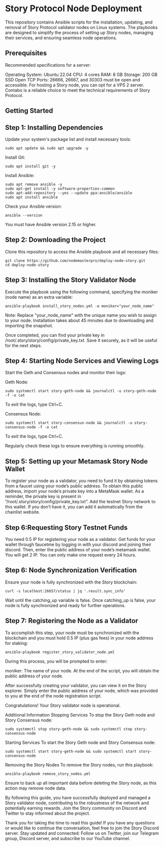 # Story Protocol Node Deployment
This repository contains Ansible scripts for the installation, updating, and removal of Story Protocol validator nodes on Linux systems. The playbooks are designed to simplify the process of setting up Story nodes, managing their services, and ensuring seamless node operations.

## Prerequisites
Recommended specifications for a server:

Operating System: Ubuntu 22.04
CPU: 4 cores
RAM: 8 GB
Storage: 200 GB SSD
Open TCP Ports: 26666, 26667, and 30303 must be open and accessible.
For hosting a Story node, you can opt for a VPS 2 server. Contabo is a reliable choice to meet the technical requirements of Story Protocol.

## Getting Started
## Step 1: Installing Dependencies
Update your system's package list and install necessary tools:

```
sudo apt update && sudo apt upgrade -y
```
Install Git:

```
sudo apt install git -y
```
Install Ansible:

```
sudo apt remove ansible -y
sudo apt-get install -y software-properties-common
sudo apt-add-repository --yes --update ppa:ansible/ansible
sudo apt install ansible
```
Check your Ansible version:

```
ansible --version
```
You must have Ansible version 2.15 or higher.

## Step 2: Downloading the Project
Clone this repository to access the Ansible playbook and all necessary files:

```
git clone https://github.com/nodemasterpro/deploy-node-story.git
cd deploy-node-story
```
## Step 3: Installing the Story Validator Node
Execute the playbook using the following command, specifying the moniker (node name) as an extra variable:

```
ansible-playbook install_story_nodes.yml -e moniker="your_node_name"
```
Note: Replace "your_node_name" with the unique name you wish to assign to your node. Installation takes about 45 minutes due to downloading and importing the snapshot.

Once completed, you can find your private key in /root/.story/story/config/private_key.txt. Save it securely, as it will be useful for the next steps.

## Step 4: Starting Node Services and Viewing Logs
Start the Geth and Consensus nodes and monitor their logs:

Geth Node:

```
sudo systemctl start story-geth-node && journalctl -u story-geth-node -f -o cat
```
To exit the logs, type Ctrl+C.

Consensus Node:
```
sudo systemctl start story-consensus-node && journalctl -u story-consensus-node -f -o cat
```
To exit the logs, type Ctrl+C.

Regularly check these logs to ensure everything is running smoothly.

## Step 5: Setting up your Metamask Story Node Wallet
To register your node as a validator, you need to fund it by obtaining tokens from a faucet using your node’s public address. To obtain this public address, import your node’s private key into a MetaMask wallet. As a reminder, the private key is present in “/root/.story/story/config/private_key.txt”. Add the testnet Story network to this wallet. If you don’t have it, you can add it automatically from the chainlist website.


## Step 6:Requesting Story Testnet Funds
You need 0.5 IP for registering your node as a validator. Get funds for your wallet through faucetme by logging in with your discord and joining their discord. Then, enter the public address of your node’s metamask wallet. You will get 2 IP. You can only make one request every 24 hours.

## Step 6: Node Synchronization Verification
Ensure your node is fully synchronized with the Story blockchain:
```
curl -s localhost:26657/status | jq '.result.sync_info'
```
Wait until the catching_up variable is false. Once catching_up is false, your node is fully synchronized and ready for further operations.

## Step 7: Registering the Node as a Validator
To accomplish this step, your node must be synchronized with the blockchain and you must hold 0.5 IP (plus gas fees) in your node address for staking:

```
ansible-playbook register_story_validator_node.yml
```
During this process, you will be prompted to enter:

moniker: The name of your node.
At the end of the script, you will obtain the public address of your node.

After successfully creating your validator, you can view it on the Story explorer. Simply enter the public address of your node, which was provided to you at the end of the node registration script.

Congratulations! Your Story validator node is operational.

Additional Information
Stopping Services
To stop the Story Geth node and Story Consensus node:

```
sudo systemctl stop story-geth-node && sudo systemctl stop story-consensus-node
```
Starting Services
To start the Story Geth node and Story Consensus node:

```
sudo systemctl start story-geth-node && sudo systemctl start story-consensus-node
```
Removing the Story Nodes
To remove the Story nodes, run this playbook:

```
ansible-playbook remove_story_nodes.yml
```
Ensure to back up all important data before deleting the Story node, as this action may remove node data.

By following this guide, you have successfully deployed and managed a Story validator node, contributing to the robustness of the network and potentially earning rewards. Join the Story community on Discord and Twitter to stay informed about the project.

Thank you for taking the time to read this guide! If you have any questions or would like to continue the conversation, feel free to join the Story Discord server. Stay updated and connected: Follow us on Twitter, join our Telegram group, Discord server, and subscribe to our YouTube channel.